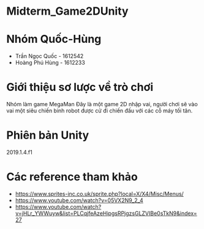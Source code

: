 # Midterm_Game2DUnity

# Nhóm Quốc-Hùng
- Trần Ngọc Quốc - 1612542 
- Hoàng Phú Hùng - 1612233

# Giới thiệu sơ lược về trò chơi
Nhóm làm game MegaMan
Đây là một game 2D nhập vai, người chơi sẽ vào vai một siêu chiến binh robot được cử đi chiến đấu với các cỗ máy tối tân.

# Phiên bản Unity
2019.1.4.f1

# Các reference tham khảo
- https://www.sprites-inc.co.uk/sprite.php?local=X/X4/Misc/Menus/
- https://www.youtube.com/watch?v=05VX2N9_2_4
- https://www.youtube.com/watch?v=jHLr_YWWuyw&list=PLCqjfeAzeHipgsRPjgzsGLZVIBe0sTkN9&index=27
